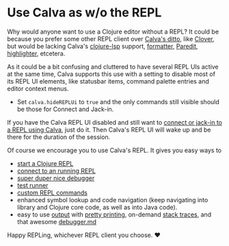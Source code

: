 # Use Calva as w/o the REPL

Why would anyone want to use a Clojure editor without a REPL? It could be because you prefer some other REPL client over [Calva's ditto](https://calva.io/try-first/), like [Clover](https://github.com/mauricioszabo/clover/), but would be lacking Calva's [clojure-lsp](https://clojure-lsp.github.io/clojure-lsp/) support, [formatter](formatting.md), [Paredit](paredit.md), [highlighter](highlight), etcetera.

As it could be a bit confusing and cluttered to have several REPL UIs active at the same time, Calva supports this use with a setting to disable most of its REPL UI elements, like statusbar items, command palette entries and editor context menus.

* Set `calva.hideREPLUi` to `true` and the only commands still visible should be those for Connect and Jack-in.

If you have the Calva REPL UI disabled and still want to [connect or jack-in to a REPL using Calva](connect.md), just do it. Then Calva's REPL UI will wake up and be there for the duration of the session.

Of course we encourage you to use Calva's REPL. It gives you easy ways to

* [start a Clojure REPL](connect.md)
* [connect to an running REPL](connect.md#connecting-wo-jack-in)
* [super duper nice debugger](debugger.md)
* [test runner](test-runner.md)
* [custom REPL commands](custom-commands.md)
* enhanced symbol lookup and code navigation (keep navigating into library and Clojure core code, as well as into Java code).
* easy to use [output](output.md) with [pretty printing](pprint.md), on-demand [stack traces](output.md#stack-traces), and that awesome [debugger.md](debugger.md)

Happy REPLing, whichever REPL client you choose. ❤️